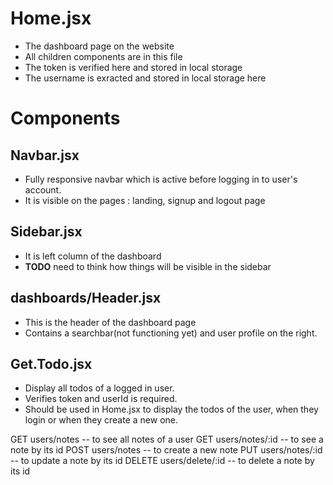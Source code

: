 # Home.jsx

- The dashboard page on the website
- All children components are in this file
- The token is verified here and stored in local storage
- The username is exracted and stored in local storage here

# Components

## Navbar.jsx

- Fully responsive navbar which is active before logging in to user's account.
- It is visible on the pages : landing, signup and logout page

## Sidebar.jsx

- It is left column of the dashboard
- **TODO** need to think how things will be visible in the sidebar

## dashboards/Header.jsx

- This is the header of the dashboard page
- Contains a searchbar(not functioning yet) and user profile on the right.

## Get.Todo.jsx

- Display all todos of a logged in user.
- Verifies token and userId is required.
- Should be used in Home.jsx to display the todos of the user, when they login or when they create a new one.

GET users/notes -- to see all notes of a user
GET users/notes/:id -- to see a note by its id
POST users/notes -- to create a new note
PUT users/notes/:id -- to update a note by its id
DELETE users/delete/:id -- to delete a note by its id

